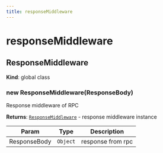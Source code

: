 ```yaml
---
title: responseMiddleware
---
```


# responseMiddleware

<a name="ResponseMiddleware"></a>

## ResponseMiddleware
**Kind**: global class  
<a name="new_ResponseMiddleware_new"></a>

### new ResponseMiddleware(ResponseBody)
Response middleware of RPC

**Returns**: [<code>ResponseMiddleware</code>](#ResponseMiddleware) - response middleware instance  

| Param | Type | Description |
| --- | --- | --- |
| ResponseBody | <code>Object</code> | response from rpc |

